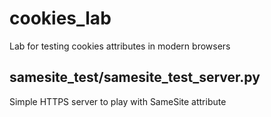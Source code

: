 # cookies_lab
Lab for testing cookies attributes in modern browsers

## samesite_test/samesite_test_server.py
Simple HTTPS server to play with SameSite attribute

